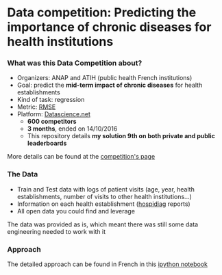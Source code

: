 # Data competition: Predicting the importance of chronic diseases for health institutions

### What was this Data Competition about?

* Organizers: ANAP and ATIH (public health French institutions)
* Goal: predict the **mid-term impact of chronic diseases** for health establishments
* Kind of task: regression
* Metric: [RMSE](https://en.wikipedia.org/wiki/Root-mean-square_deviation)
* Platform: [Datascience.net](https://www.datascience.net)
    * **600 competitors**
    * **3 months**, ended on 14/10/2016
    * This repository details **my solution 9th on both private and public leaderboards**

More details can be found at the [competition's page](https://www.datascience.net/fr/challenge/28/details)

### The Data

* Train and Test data with logs of patient visits (age, year, health establishments, number of visits to other health institutions...)
* Information on each health establishment ([hospidiag](http://hospidiag.atih.sante.fr/cgi-bin/broker?_service=hospidiag&_debug=0&_program=hd.accueil_hd.sas) reports)
* All open data you could find and leverage

The data was provided as is, which meant there was still some data engineering needed to work with it

### Approach

The detailed approach can be found in French in this [ipython
notebook](https://github.com/Iwontbecreative/chronic_disease_competition/blob/master/chronic/Rapport%20Python.ipynb)
